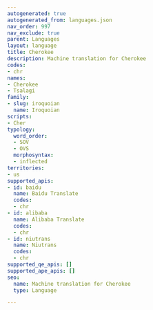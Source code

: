 ```yaml
---
autogenerated: true
autogenerated_from: languages.json
nav_order: 997
nav_exclude: true
parent: Languages
layout: language
title: Cherokee
description: Machine translation for Cherokee
codes:
- chr
names:
- Cherokee
- Tsalagi
family:
- slug: iroquoian
  name: Iroquoian
scripts:
- Cher
typology:
  word_order:
  - SOV
  - OVS
  morphosyntax:
  - inflected
territories:
- us
supported_apis:
- id: baidu
  name: Baidu Translate
  codes:
  - chr
- id: alibaba
  name: Alibaba Translate
  codes:
  - chr
- id: niutrans
  name: Niutrans
  codes:
  - chr
supported_qe_apis: []
supported_ape_apis: []
seo:
  name: Machine translation for Cherokee
  type: Language

---
```



